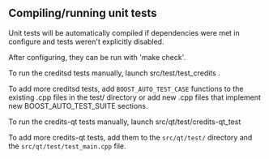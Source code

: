 Compiling/running unit tests
------------------------------------

Unit tests will be automatically compiled if dependencies were met in configure
and tests weren't explicitly disabled.

After configuring, they can be run with 'make check'.

To run the creditsd tests manually, launch src/test/test_credits .

To add more creditsd tests, add `BOOST_AUTO_TEST_CASE` functions to the existing
.cpp files in the test/ directory or add new .cpp files that
implement new BOOST_AUTO_TEST_SUITE sections.

To run the credits-qt tests manually, launch src/qt/test/credits-qt_test

To add more credits-qt tests, add them to the `src/qt/test/` directory and
the `src/qt/test/test_main.cpp` file.

